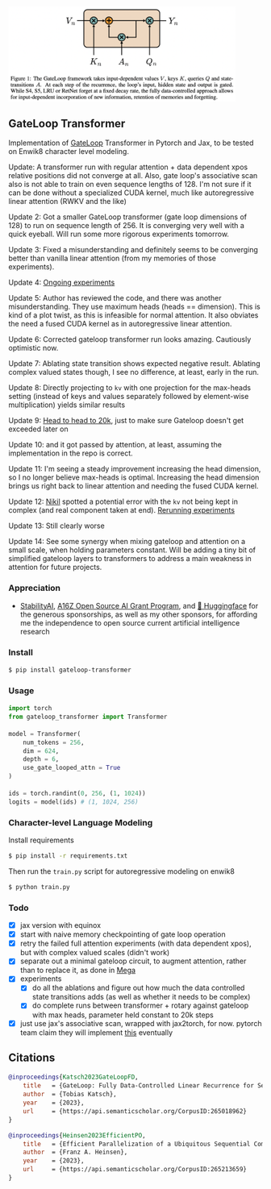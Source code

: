 <img src="./gateloop.png" width="450px"></img>

## GateLoop Transformer

Implementation of <a href="https://arxiv.org/abs/2311.01927">GateLoop</a> Transformer in Pytorch and Jax, to be tested on Enwik8 character level modeling.

Update: A transformer run with regular attention + data dependent xpos relative positions did not converge at all. Also, gate loop's associative scan also is not able to train on even sequence lengths of 128. I'm not sure if it can be done without a specialized CUDA kernel, much like autoregressive linear attention (RWKV and the like)

Update 2: Got a smaller GateLoop transformer (gate loop dimensions of 128) to run on sequence length of 256. It is converging very well with a quick eyeball. Will run some more rigorous experiments tomorrow.

Update 3: Fixed a misunderstanding and definitely seems to be converging better than vanilla linear attention (from my memories of those experiments).

Update 4: <a href="https://api.wandb.ai/links/lucidrains/ysbz84fn">Ongoing experiments</a>

Update 5: Author has reviewed the code, and there was another misunderstanding. They use maximum heads (heads == dimension). This is kind of a plot twist, as this is infeasible for normal attention. It also obviates the need a fused CUDA kernel as in autoregressive linear attention.

Update 6: Corrected gateloop transformer run looks amazing. Cautiously optimistic now.

Update 7: Ablating state transition shows expected negative result. Ablating complex valued states though, I see no difference, at least, early in the run.

Update 8: Directly projecting to `kv` with one projection for the max-heads setting (instead of keys and values separately followed by element-wise multiplication) yields similar results

Update 9: <a href="https://api.wandb.ai/links/lucidrains/do1i9rx0">Head to head to 20k</a>, just to make sure Gateloop doesn't get exceeded later on

Update 10: and it got passed by attention, at least, assuming the implementation in the repo is correct.

Update 11: I'm seeing a steady improvement increasing the head dimension, so I no longer believe max-heads is optimal. Increasing the head dimension brings us right back to linear attention and needing the fused CUDA kernel.

Update 12: <a href="https://github.com/cnapun">Nikil</a> spotted a potential error with the `kv` not being kept in complex (and real component taken at end). <a href="https://api.wandb.ai/links/lucidrains/lgz368mf">Rerunning experiments</a>

Update 13: Still clearly worse

Update 14: See some synergy when mixing gateloop and attention on a small scale, when holding parameters constant. Will be adding a tiny bit of simplified gateloop layers to transformers to address a main weakness in attention for future projects.

### Appreciation

- <a href="https://stability.ai/">StabilityAI</a>, <a href="https://a16z.com/supporting-the-open-source-ai-community/">A16Z Open Source AI Grant Program</a>, and <a href="https://huggingface.co/">🤗 Huggingface</a> for the generous sponsorships, as well as my other sponsors, for affording me the independence to open source current artificial intelligence research

### Install

```bash
$ pip install gateloop-transformer
```

### Usage

```python
import torch
from gateloop_transformer import Transformer

model = Transformer(
    num_tokens = 256,
    dim = 624,
    depth = 6,
    use_gate_looped_attn = True
)

ids = torch.randint(0, 256, (1, 1024))
logits = model(ids) # (1, 1024, 256)
```

### Character-level Language Modeling

Install requirements

```bash
$ pip install -r requirements.txt
```

Then run the `train.py` script for autoregressive modeling on enwik8

```bash
$ python train.py
```

### Todo

- [x] jax version with equinox
- [x] start with naive memory checkpointing of gate loop operation
- [x] retry the failed full attention experiments (with data dependent xpos), but with complex valued scales (didn't work)
- [x] separate out a minimal gateloop circuit, to augment attention, rather than to replace it, as done in <a href="https://arxiv.org/abs/2209.10655">Mega</a>
- [x] experiments
    - [x] do all the ablations and figure out how much the data controlled state transitions adds (as well as whether it needs to be complex)
    - [x] do complete runs between transformer + rotary against gateloop with max heads, parameter held constant to 20k steps
- [x] just use jax's associative scan, wrapped with jax2torch, for now. pytorch team claim they will implement <a href="https://github.com/pytorch/pytorch/issues/95408">this</a> eventually

## Citations

```bibtex
@inproceedings{Katsch2023GateLoopFD,
    title   = {GateLoop: Fully Data-Controlled Linear Recurrence for Sequence Modeling},
    author  = {Tobias Katsch},
    year    = {2023},
    url     = {https://api.semanticscholar.org/CorpusID:265018962}
}
```

```bibtex
@inproceedings{Heinsen2023EfficientPO,
    title   = {Efficient Parallelization of a Ubiquitous Sequential Computation},
    author  = {Franz A. Heinsen},
    year    = {2023},
    url     = {https://api.semanticscholar.org/CorpusID:265213659}
}
```
